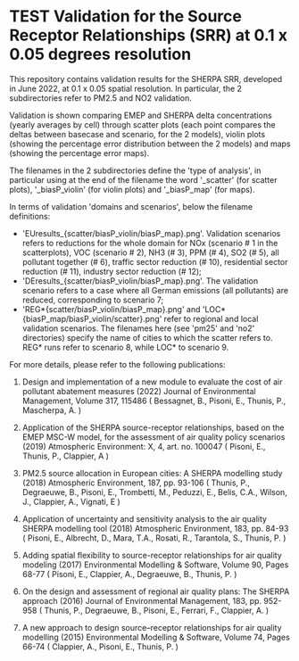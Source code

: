 # TEST Validation for the Source Receptor Relationships (SRR) at 0.1 x 0.05 degrees resolution

This repository contains validation results for the SHERPA SRR, developed in June 2022, at 0.1 x 0.05 spatial resolution.
In particular, the 2 subdirectories refer to PM2.5 and NO2 validation.

Validation is shown comparing EMEP and SHERPA delta concentrations (yearly averages by cell) through scatter plots (each point compares the deltas between basecase and scenario, for the 2 models), violin plots (showing the percentage error distribution between the 2 models) and maps (showing the percentage error maps). 

The filenames in the 2 subdirectories define the 'type of analysis', in particular using at the end of the filename the word '_scatter' (for scatter plots), '_biasP_violin' (for violin plots) and '_biasP_map' (for maps).

In terms of validation 'domains and scenarios', below the filename definitions:

* 'EUresults_{scatter/biasP_violin/biasP_map}.png'. Validation scenarios refers to reductions for the whole domain for NOx (scenario # 1 in the scatterplots), VOC (scenario # 2), NH3 (# 3), PPM (# 4), SO2 (# 5), all pollutant together (# 6), traffic sector reduction (# 10), residential sector reduction (# 11), industry sector reduction (# 12);
* 'DEresults_{scatter/biasP_violin/biasP_map}.png'. The validation scenario refers to a case where all German emissions (all pollutants) are reduced, corresponding to scenario 7;
* 'REG*{scatter/biasP_violin/biasP_map}.png' and 'LOC*{biasP_map/biasP_violin/scatter}.png' refer to regional and local validation scenarios. The filenames here (see 'pm25' and 'no2' directories) specify the name of cities to which the scatter refers to. REG* runs refer to scenario 8, while LOC* to scenario 9.

For more details, please refer to the following publications:

1.   Design and implementation of a new module to evaluate the cost of air pollutant abatement measures (2022) Journal of Environmental Management, Volume 317, 115486 ( Bessagnet, B., Pisoni, E., Thunis, P., Mascherpa, A. )

2.   Application of the SHERPA source-receptor relationships, based on the EMEP MSC-W model, for the assessment of air quality policy scenarios (2019) Atmospheric Environment: X, 4, art. no. 100047 ( Pisoni, E., Thunis, P., Clappier, A )

3.   PM2.5 source allocation in European cities: A SHERPA modelling study (2018) Atmospheric Environment, 187, pp. 93-106 ( Thunis, P., Degraeuwe, B., Pisoni, E., Trombetti, M., Peduzzi, E., Belis, C.A., Wilson, J., Clappier, A., Vignati, E )

4.   Application of uncertainty and sensitivity analysis to the air quality SHERPA modelling tool (2018) Atmospheric Environment, 183, pp. 84-93 ( Pisoni, E., Albrecht, D., Mara, T.A., Rosati, R., Tarantola, S., Thunis, P. )

5.   Adding spatial flexibility to source-receptor relationships for air quality modeling (2017) Environmental Modelling & Software, Volume 90, Pages 68-77 ( Pisoni, E., Clappier, A., Degraeuwe, B., Thunis, P. )

6.   On the design and assessment of regional air quality plans: The SHERPA approach (2016) Journal of Environmental Management, 183, pp. 952-958 ( Thunis, P., Degraeuwe, B., Pisoni, E., Ferrari, F., Clappier, A. )

7.   A new approach to design source–receptor relationships for air quality modelling (2015) Environmental Modelling & Software, Volume 74, Pages 66-74 ( Clappier, A., Pisoni, E., Thunis, P. )

